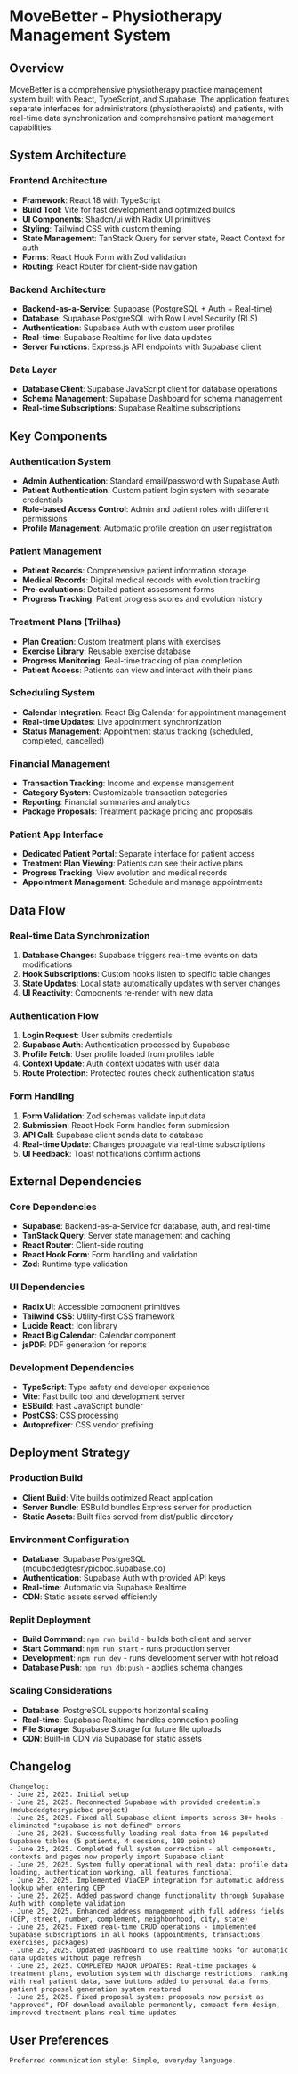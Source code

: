 # MoveBetter - Physiotherapy Management System

## Overview

MoveBetter is a comprehensive physiotherapy practice management system built with React, TypeScript, and Supabase. The application features separate interfaces for administrators (physiotherapists) and patients, with real-time data synchronization and comprehensive patient management capabilities.

## System Architecture

### Frontend Architecture
- **Framework**: React 18 with TypeScript
- **Build Tool**: Vite for fast development and optimized builds
- **UI Components**: Shadcn/ui with Radix UI primitives
- **Styling**: Tailwind CSS with custom theming
- **State Management**: TanStack Query for server state, React Context for auth
- **Forms**: React Hook Form with Zod validation
- **Routing**: React Router for client-side navigation

### Backend Architecture
- **Backend-as-a-Service**: Supabase (PostgreSQL + Auth + Real-time)
- **Database**: Supabase PostgreSQL with Row Level Security (RLS)
- **Authentication**: Supabase Auth with custom user profiles
- **Real-time**: Supabase Realtime for live data updates
- **Server Functions**: Express.js API endpoints with Supabase client

### Data Layer
- **Database Client**: Supabase JavaScript client for database operations
- **Schema Management**: Supabase Dashboard for schema management
- **Real-time Subscriptions**: Supabase Realtime subscriptions

## Key Components

### Authentication System
- **Admin Authentication**: Standard email/password with Supabase Auth
- **Patient Authentication**: Custom patient login system with separate credentials
- **Role-based Access Control**: Admin and patient roles with different permissions
- **Profile Management**: Automatic profile creation on user registration

### Patient Management
- **Patient Records**: Comprehensive patient information storage
- **Medical Records**: Digital medical records with evolution tracking
- **Pre-evaluations**: Detailed patient assessment forms
- **Progress Tracking**: Patient progress scores and evolution history

### Treatment Plans (Trilhas)
- **Plan Creation**: Custom treatment plans with exercises
- **Exercise Library**: Reusable exercise database
- **Progress Monitoring**: Real-time tracking of plan completion
- **Patient Access**: Patients can view and interact with their plans

### Scheduling System
- **Calendar Integration**: React Big Calendar for appointment management
- **Real-time Updates**: Live appointment synchronization
- **Status Management**: Appointment status tracking (scheduled, completed, cancelled)

### Financial Management
- **Transaction Tracking**: Income and expense management
- **Category System**: Customizable transaction categories
- **Reporting**: Financial summaries and analytics
- **Package Proposals**: Treatment package pricing and proposals

### Patient App Interface
- **Dedicated Patient Portal**: Separate interface for patient access
- **Treatment Plan Viewing**: Patients can see their active plans
- **Progress Tracking**: View evolution and medical records
- **Appointment Management**: Schedule and manage appointments

## Data Flow

### Real-time Data Synchronization
1. **Database Changes**: Supabase triggers real-time events on data modifications
2. **Hook Subscriptions**: Custom hooks listen to specific table changes
3. **State Updates**: Local state automatically updates with server changes
4. **UI Reactivity**: Components re-render with new data

### Authentication Flow
1. **Login Request**: User submits credentials
2. **Supabase Auth**: Authentication processed by Supabase
3. **Profile Fetch**: User profile loaded from profiles table
4. **Context Update**: Auth context updates with user data
5. **Route Protection**: Protected routes check authentication status

### Form Handling
1. **Form Validation**: Zod schemas validate input data
2. **Submission**: React Hook Form handles form submission
3. **API Call**: Supabase client sends data to database
4. **Real-time Update**: Changes propagate via real-time subscriptions
5. **UI Feedback**: Toast notifications confirm actions

## External Dependencies

### Core Dependencies
- **Supabase**: Backend-as-a-Service for database, auth, and real-time
- **TanStack Query**: Server state management and caching
- **React Router**: Client-side routing
- **React Hook Form**: Form handling and validation
- **Zod**: Runtime type validation

### UI Dependencies
- **Radix UI**: Accessible component primitives
- **Tailwind CSS**: Utility-first CSS framework
- **Lucide React**: Icon library
- **React Big Calendar**: Calendar component
- **jsPDF**: PDF generation for reports

### Development Dependencies
- **TypeScript**: Type safety and developer experience
- **Vite**: Fast build tool and development server
- **ESBuild**: Fast JavaScript bundler
- **PostCSS**: CSS processing
- **Autoprefixer**: CSS vendor prefixing

## Deployment Strategy

### Production Build
- **Client Build**: Vite builds optimized React application
- **Server Bundle**: ESBuild bundles Express server for production
- **Static Assets**: Built files served from dist/public directory

### Environment Configuration
- **Database**: Supabase PostgreSQL (mdubcdedgtesrypicboc.supabase.co)
- **Authentication**: Supabase Auth with provided API keys
- **Real-time**: Automatic via Supabase Realtime
- **CDN**: Static assets served efficiently

### Replit Deployment
- **Build Command**: `npm run build` - builds both client and server
- **Start Command**: `npm run start` - runs production server
- **Development**: `npm run dev` - runs development server with hot reload
- **Database Push**: `npm run db:push` - applies schema changes

### Scaling Considerations
- **Database**: PostgreSQL supports horizontal scaling
- **Real-time**: Supabase Realtime handles connection pooling
- **File Storage**: Supabase Storage for future file uploads
- **CDN**: Built-in CDN via Supabase for static assets

## Changelog

```
Changelog:
- June 25, 2025. Initial setup
- June 25, 2025. Reconnected Supabase with provided credentials (mdubcdedgtesrypicboc project)
- June 25, 2025. Fixed all Supabase client imports across 30+ hooks - eliminated "supabase is not defined" errors
- June 25, 2025. Successfully loading real data from 16 populated Supabase tables (5 patients, 4 sessions, 180 points)
- June 25, 2025. Completed full system correction - all components, contexts and pages now properly import Supabase client
- June 25, 2025. System fully operational with real data: profile data loading, authentication working, all features functional
- June 25, 2025. Implemented ViaCEP integration for automatic address lookup when entering CEP
- June 25, 2025. Added password change functionality through Supabase Auth with complete validation
- June 25, 2025. Enhanced address management with full address fields (CEP, street, number, complement, neighborhood, city, state)
- June 25, 2025. Fixed real-time CRUD operations - implemented Supabase subscriptions in all hooks (appointments, transactions, exercises, packages)
- June 25, 2025. Updated Dashboard to use realtime hooks for automatic data updates without page refresh
- June 25, 2025. COMPLETED MAJOR UPDATES: Real-time packages & treatment plans, evolution system with discharge restrictions, ranking with real patient data, save buttons added to personal data forms, patient proposal generation system restored
- June 25, 2025. Fixed proposal system: proposals now persist as "approved", PDF download available permanently, compact form design, improved treatment plans real-time updates
```

## User Preferences

```
Preferred communication style: Simple, everyday language.
```